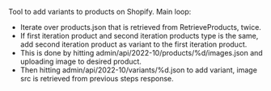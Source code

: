 Tool to add variants to products on Shopify.
Main loop: 
- Iterate over products.json that is retrieved from RetrieveProducts, twice.
- If first iteration product and second iteration products type is the same, add second iteration product
as variant to the first iteration product.
- This is done by hitting admin/api/2022-10/products/%d/images.json and uploading image to desired product.
- Then hitting admin/api/2022-10/variants/%d.json to add variant, image src is retrieved from previous steps response.